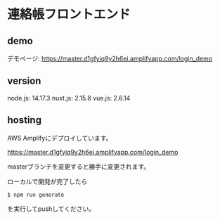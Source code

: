 # 連絡帳フロントエンド

## demo
デモページ: https://master.d1gfyiq9y2h6ei.amplifyapp.com/login_demo


## version 
node.js: 14.17.3
nuxt.js: 2.15.8
vue.js: 2.6.14 

## hosting
AWS Amplifyにデプロイしています。

https://master.d1gfyiq9y2h6ei.amplifyapp.com/login_demo

masterブランチを変更すると勝手に変更されます。

ローカルで開発が完了したら

```
$ npm run generate
```

を実行してpushしてください。

